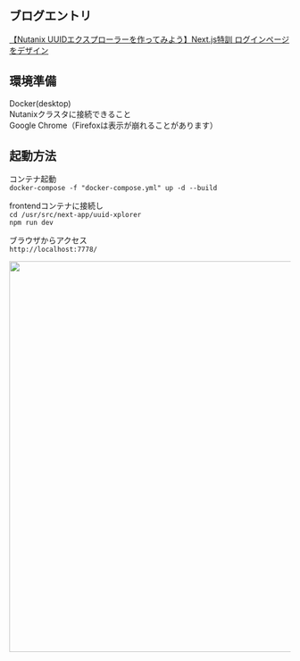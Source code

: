 ## ブログエントリ
<a href="https://konchangakita.hatenablog.com/entry/2022/04/25/210000">【Nutanix UUIDエクスプローラーを作ってみよう】Next.js特訓 ログインページをデザイン</a>


## 環境準備
Docker(desktop)  
Nutanixクラスタに接続できること  
Google Chrome（Firefoxは表示が崩れることがあります）  
  

## 起動方法
コンテナ起動  
`docker-compose -f "docker-compose.yml" up -d --build`  
  
frontendコンテナに接続し  
`cd /usr/src/next-app/uuid-xplorer`  
`npm run dev`  
  
ブラウザからアクセス  
`http://localhost:7778/`  
  
<image src="https://user-images.githubusercontent.com/64240365/165986762-8bdee38f-c61f-4f73-91be-d39747004b56.png" width="700px">  
